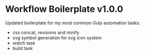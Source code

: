 # Workflow Boilerplate v1.0.0
Updated boilerplate for my most common Gulp automation tasks:
- css concat, revisions and minify
- svg symbol generation for svg icon system
- watch task
- build task
